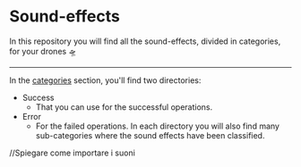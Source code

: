 # Sound-effects

In this repository you will find all the sound-effects, divided in categories, for your drones :flying_saucer:

---

In the [categories](#categories) section, you'll find two directories:

- Success
  - That you can use for the successful operations.
- Error
  - For the failed operations.
In each directory you will also find many sub-categories where the sound effects have been classified.

//Spiegare come importare i suoni